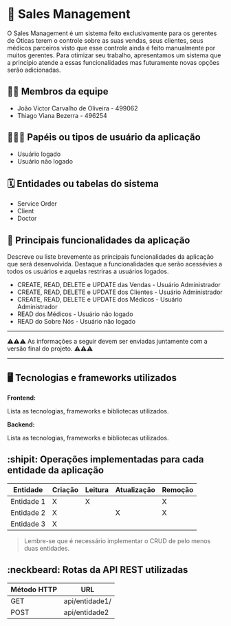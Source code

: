 # :checkered_flag: Sales Management

O Sales Management é um sistema feito exclusivamente para os gerentes de Óticas terem o controle sobre as suas vendas, seus clientes, seus médicos parceiros visto que esse controle ainda é feito manualmente por muitos gerentes. Para otimizar seu trabalho, apresentamos um sistema que a princípio atende a essas funcionalidades mas futuramente novas opções serão adicionadas. 

## :technologist: Membros da equipe

- João Victor Carvalho de Oliveira - 499062
- Thiago Viana Bezerra - 496254

## :people_holding_hands: Papéis ou tipos de usuário da aplicação

- Usuário logado
- Usuário não logado

## :spiral_calendar: Entidades ou tabelas do sistema

- Service Order
- Client
- Doctor

## :triangular_flag_on_post:	 Principais funcionalidades da aplicação

Descreve ou liste brevemente as principais funcionalidades da aplicação que será desenvolvida. Destaque a funcionalidades que serão acessévies a todos os usuários e aquelas restriras a usuários logados.

- CREATE, READ, DELETE e UPDATE das Vendas - Usuário Administrador
- CREATE, READ, DELETE e UPDATE dos Clientes - Usuário Administrador
- CREATE, READ, DELETE e UPDATE dos Médicos - Usuário Administrador
- READ dos Médicos - Usuário não logado
- READ do Sobre Nós - Usuário não logado

----

:warning::warning::warning: As informações a seguir devem ser enviadas juntamente com a versão final do projeto. :warning::warning::warning:


----

## :desktop_computer: Tecnologias e frameworks utilizados

**Frontend:**

Lista as tecnologias, frameworks e bibliotecas utilizados.

**Backend:**

Lista as tecnologias, frameworks e bibliotecas utilizados.


## :shipit: Operações implementadas para cada entidade da aplicação


| Entidade| Criação | Leitura | Atualização | Remoção |
| --- | --- | --- | --- | --- |
| Entidade 1 | X |  X  |  | X |
| Entidade 2 | X |    |  X | X |
| Entidade 3 | X |    |  |  |

> Lembre-se que é necessário implementar o CRUD de pelo menos duas entidades.

## :neckbeard: Rotas da API REST utilizadas

| Método HTTP | URL |
| --- | --- |
| GET | api/entidade1/|
| POST | api/entidade2 |
